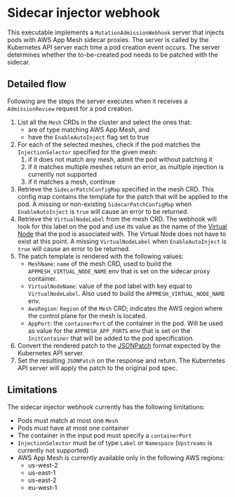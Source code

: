 # Sidecar injector webhook
This executable implements a `MutationAdmissionWebhook` server that injects pods with AWS App Mesh sidecar proxies. 
The server is called by the Kubernetes API server each time a pod creation event occurs. The server determines 
whether the to-be-created pod needs to be patched with the sidecar.

## Detailed flow
Following are the steps the server executes when it receives a `AdmissionReview` request for a pod creation.
1. List all the `Mesh` CRDs in the cluster and select the ones that:
    * are of type matching AWS App Mesh, and
    * have the `EnableAutoInject` flag set to true
2. For each of the selected meshes, check if the pod matches the `InjectionSelector` specified for the given mesh:
    1. if it does not match any mesh, admit the pod without patching it
    2. if it matches multiple meshes return an error, as multiple injection is currently not supported
    3. if it matches a mesh, continue
3. Retrieve the `SidecarPatchConfigMap` specified in the mesh CRD. This config map contains the template for the patch that will be applied to the pod. 
A missing or non-existing `SidecarPatchConfigMap` when `EnableAutoInject` is `true` will cause an error to be returned.
4. Retrieve the `VirtualNodeLabel` from the mesh CRD. The webhook will look for this label on the pod and use its value as 
the name of the [Virtual Node](https://docs.aws.amazon.com/app-mesh/latest/userguide/virtual_nodes.html) that the pod is associated with. 
The Virtual Node does not have to exist at this point. A missing `VirtualNodeLabel` when `EnableAutoInject` is `true` will cause an error to be returned.
5. The patch template is rendered with the following values:
    * `MeshName`: `name` of the mesh CRD, used to build the `APPMESH_VIRTUAL_NODE_NAME` env that is set on the sidecar proxy container.
    * `VirtualNodeName`: value of the pod label with key equal to `VirtualNodeLabel`. Also used to build the `APPMESH_VIRTUAL_NODE_NAME` env.
    * `AwsRegion`: `Region` of the `Mesh` CRD; indicates the AWS region where the control plane for the mesh is located. 
    * `AppPort`:  the `containerPort` of the container in the pod. Will be used as value for the `APPMESH_APP_PORTS` env that is set 
    on the `InitContainer` that will be added to the pod specification.
6. Convert the rendered patch to the [JSONPatch](https://tools.ietf.org/html/rfc6902) format expected by the Kubernetes API server.
7. Set the resulting `JSONPatch` on the response and return. The Kubernetes API server will apply the patch to the original pod spec.

    
## Limitations
The sidecar injector webhook currently has the following limitations:
* Pods must match at most one `Mesh`
* Pods must have at most one container
* The container in the input pod must specify a `containerPort`
* `InjectionSelector` must be of type `Label` or `Namespace` (`Upstreams` is currently not supported)
* AWS App Mesh is currently available only in the following AWS regions:
    * us-west-2
    * us-east-1
    * us-east-2
    * eu-west-1